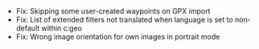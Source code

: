 ##
- Fix: Skipping some user-created waypoints on GPX import
- Fix: List of extended filters not translated when language is set to non-default within c:geo
- Fix: Wrong image orientation for own images in portrait mode
